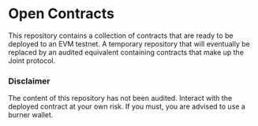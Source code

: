 # Open Contracts

This repository contains a collection of contracts that are ready to be deployed to an EVM testnet. 
A temporary repository that will eventually be replaced by an audited equivalent containing contracts 
that make up the Joint protocol.

### Disclaimer
The content of this repository has not been audited. Interact with the deployed contract at your own risk. 
If you must, you are advised to use a burner wallet. 
